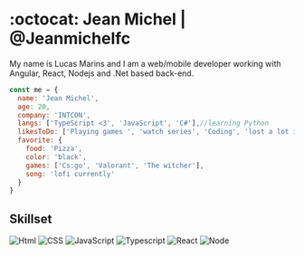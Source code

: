 # :octocat: Jean Michel | @Jeanmichelfc
My name is Lucas Marins and I am a web/mobile developer working with Angular, React, Nodejs and .Net based back-end.

```js
const me = {
  name: 'Jean Michel',
  age: 20,
  company: 'INTCON',
  langs: ['TypeScript <3', 'JavaScript', 'C#'],//learning Python
  likesToDo: ['Playing games ', 'watch series', 'Coding', 'lost a lot in voice calls'],
  favorite: {
    food: 'Pizza',
    color: 'black',
    games: ['Cs:go', 'Valorant', 'The witcher'],
    song: 'lofi currently'
  }
}
```

## Skillset
<div style="display: block; margin-left: auto; margin-right: auto; ">
<img src="https://img.shields.io/badge/-HTML%205-E34F26?logo=HTML5&logoColor=white&labelColor=E34F26" alt="Html" /> <img src="https://img.shields.io/badge/-CSS%203-1572B6?logo=CSS3&logoColor=white&labelColor=1572B6" alt="CSS" /> <img src="https://img.shields.io/badge/-JavaScript-F7DF1E?logo=javascript&logoColor=white&labelColor=F7DF1E" alt="JavaScript" /> <img src="https://img.shields.io/badge/-TypeScript-007ACC?logo=typescript&logoColor=white&labelColor=007ACC" alt="Typescript" /> <img src="https://img.shields.io/badge/-React%20JS-61DAFB?logo=react&logoColor=white&labelColor=61DAFB" alt="React" /> <img src="https://img.shields.io/badge/-Node%20JS-green?logo=node.js&logoColor=white&labelColor=green" alt="Node" />
</div>

<!--
**Lucas-Marins/Lucas-Marins** is a ✨ _special_ ✨ repository because its `README.md` (this file) appears on your GitHub profile.

Here are some ideas to get you started:

[![Top Langs](https://github-readme-stats.vercel.app/api/top-langs/?username=Gl1tch42&layout=compact)](https://github.com/anuraghazra/github-readme-stats)
- 🔭 I’m currently working on ...
- 🌱 I’m currently learning ...
- 👯 I’m looking to collaborate on ...
- 🤔 I’m looking for help with ...
- 💬 Ask me about ...
- 📫 How to reach me: ...
- 😄 Pronouns: ...
- ⚡ Fun fact: ...
-->
